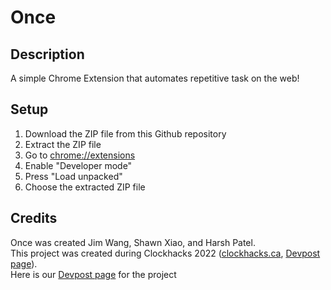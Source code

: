 # Once

## Description
A simple Chrome Extension that automates repetitive task on the web!

## Setup
1. Download the ZIP file from this Github repository
2. Extract the ZIP file
3. Go to [chrome://extensions](chrome://extensions)
4. Enable "Developer mode"
5. Press "Load unpacked"
6. Choose the extracted ZIP file 

## Credits
Once was created Jim Wang, Shawn Xiao, and Harsh Patel. <br>
This project was created during Clockhacks 2022 ([clockhacks.ca](https://clockhacks.ca), [Devpost page](https://clockhacks.devpost.com)). <br>
Here is our [Devpost page](https://devpost.com/software/autimeation) for the project

